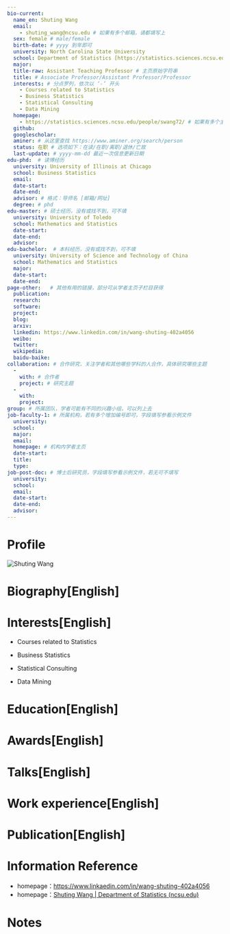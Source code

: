 ```yaml
---
bio-current:
  name_en: Shuting Wang
  email: 
    - shuting_wang@ncsu.edu # 如果有多个邮箱，请都填写上
  sex: female # male/female
  birth-date: # yyyy 到年即可
  university: North Carolina State University 
  school: Department of Statistics [https://statistics.sciences.ncsu.edu/]# 格式：学院名称[学院官网链接]
  major: 
  title-raw: Assistant Teaching Professor # 主页原始字符串
  title: # Associate Professor/Assistant Professor/Professor
  interests: # 分点罗列，依次以 ‘-’ 开头
    - Courses related to Statistics
    - Business Statistics
    - Statistical Consulting
    - Data Mining
  homepage: 
    - https://statistics.sciences.ncsu.edu/people/swang72/ # 如果有多个主页，请都填写上
  github: 
  googlescholar:  
  aminer: # 从这里查找 https://www.aminer.org/search/person
  status: 在职 # 选项如下：在读/在职/离职/退休/亡故
  last-update: # yyyy-mm-dd 最近一次信息更新日期
edu-phd:  # 读博经历
  university: University of Illinois at Chicago
  school: Business Statistics
  email: 
  date-start: 
  date-end: 
  advisor: # 格式：导师名 [邮箱/网址]
  degree: # phd
edu-master: # 硕士经历，没有或找不到，可不填
  university: University of Toledo
  school: Mathematics and Statistics
  date-start: 
  date-end: 
  advisor:
edu-bachelor:  # 本科经历，没有或找不到，可不填
  university: University of Science and Technology of China
  school: Mathematics and Statistics
  major: 
  date-start: 
  date-end: 
page-other:   # 其他有用的链接，部分可从学者主页子栏目获得
  publication: 
  research: 
  software: 
  project: 
  blog: 
  arxiv: 
  linkedin: https://www.linkedin.com/in/wang-shuting-402a4056
  weibo:
  twitter:
  wikipedia:
  baidu-baike:
collaboration: # 合作研究，关注学者和其他哪些学科的人合作，具体研究哪些主题
  - 
    with: # 合作者
    project: # 研究主题
  - 
    with: 
    project: 
group: # 所属团队，学者可能有不同的兴趣小组，可以列上去
job-faculty-1: # 所属机构，若有多个增加编号即可，字段填写参看示例文件
  university: 
  school: 
  major: 
  email: 
  homepage: # 机构内学者主页
  date-start: 
  title: 
  type: 
job-post-doc: # 博士后研究员，字段填写参看示例文件，若无可不填写
  university: 
  school: 
  email: 
  date-start: 
  date-end: 
  advisor: 
---
```


# Profile

![Shuting Wang](https://statistics.sciences.ncsu.edu/wp-content/uploads/sites/21/2019/07/Shuting_Wang-768x768.jpg)

# Biography[English]



# Interests[English]

- Courses related to Statistics

- Business Statistics

- Statistical Consulting

- Data Mining

# Education[English]



# Awards[English]



# Talks[English]



# Work experience[English]



# Publication[English]



# Information Reference

- homepage：https://www.linkaedin.com/in/wang-shuting-402a4056
- homepage：[Shuting Wang | Department of Statistics (ncsu.edu)](https://statistics.sciences.ncsu.edu/people/swang72/)

# Notes